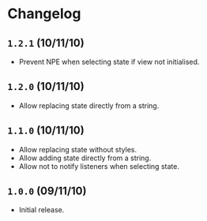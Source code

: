 # Changelog

## `1.2.1` (10/11/10)

- Prevent NPE when selecting state if view not initialised.

## `1.2.0` (10/11/10)

- Allow replacing state directly from a string.

## `1.1.0` (10/11/10)

- Allow replacing state without styles.
- Allow adding state directly from a string.
- Allow not to notify listeners when selecting state.

## `1.0.0` (09/11/10)

- Initial release.
